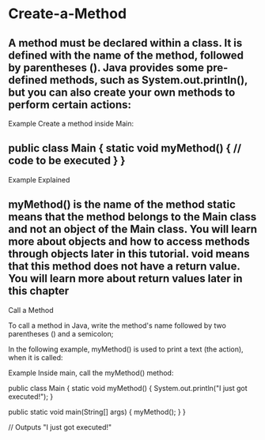 # Create-a-Method
A method must be declared within a class. It is defined with the name of the method, followed by parentheses (). Java provides some pre-defined methods, such as System.out.println(), but you can also create your own methods to perform certain actions:
----------------------------------------------------------------------------------------------------------------------------------------------------------
Example
Create a method inside Main:

public class Main {
  static void myMethod() {
    // code to be executed
  }
}
 ------------------------------------------------------------------------------------------------------------------------------------------------------------
Example Explained

myMethod() is the name of the method
static means that the method belongs to the Main class and not an object of the Main class. You will learn more about objects and how to access methods through objects later in this tutorial.
void means that this method does not have a return value. You will learn more about return values later in this chapter
-------------------------------------------------------------------------------------------------------------------------------------------------------------
Call a Method

To call a method in Java, write the method's name followed by two parentheses () and a semicolon;

In the following example, myMethod() is used to print a text (the action), when it is called:

Example
Inside main, call the myMethod() method:

public class Main {
  static void myMethod() {
    System.out.println("I just got executed!");
  }

  public static void main(String[] args) {
    myMethod();
  }
}

// Outputs "I just got executed!"
